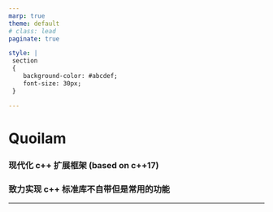 ```yaml
---
marp: true
theme: default
# class: lead
paginate: true

style: |
 section 
 {
    background-color: #abcdef;
    font-size: 30px;
 }

---
```

<!--
style: section{
   text-align: center;
}
-->
# Quoilam 
### 现代化 c++ 扩展框架 (based on c++17)  
### 致力实现 c++ 标准库不自带但是常用的功能
---
